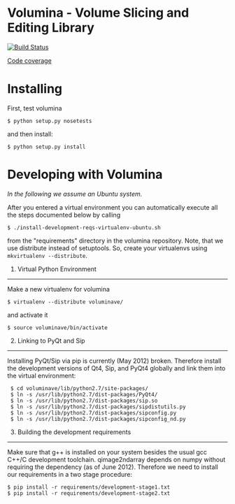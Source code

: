 **Volumina** - Volume Slicing and Editing Library
=============================================

[![Build Status](https://travis-ci.org/ilastik/volumina.png?branch=master)](https://travis-ci.org/ilastik/volumina)

[Code coverage](http://ilastik.github.com/volumina/cover/index.html)

Installing
==========
First, test volumina

    $ python setup.py nosetests

and then install:

    $ python setup.py install

Developing with Volumina
========================

*In the following we assume an Ubuntu system.*

After you entered a virtual environment you can automatically execute all the steps documented below by calling

    $ ./install-development-reqs-virtualenv-ubuntu.sh

from the "requirements" directory in the volumina repository. Note, that we use distribute instead of setuptools.
So, create your virtualenvs using `mkvirtualenv --distribute`.

1. Virtual Python Environment
-----------------------------

Make a new virtualenv for volumina

    $ virtualenv --distribute voluminave/

and activate it

    $ source voluminave/bin/activate


2. Linking to PyQt and Sip 
--------------------------

Installing PyQt/Sip via pip is currently (May 2012) broken. Therefore
install the development versions of Qt4, Sip, and PyQt4 globally and
link them into the virtual environment: 

     $ cd voluminave/lib/python2.7/site-packages/ 
     $ ln -s /usr/lib/python2.7/dist-packages/PyQt4/
     $ ln -s /usr/lib/python2.7/dist-packages/sip.so
     $ ln -s /usr/lib/python2.7/dist-packages/sipdistutils.py
     $ ln -s /usr/lib/python2.7/dist-packages/sipconfig.py
     $ ln -s /usr/lib/python2.7/dist-packages/sipconfig_nd.py


3. Building the development requirements
----------------------------------------
Make sure that g++ is installed on your system besides the usual gcc C++/C development toolchain. qimage2ndarray depends on numpy without requiring the dependency (as of June 2012). Therefore we need to install our requirements in a two stage procedure:

    $ pip install -r requirements/development-stage1.txt
    $ pip install -r requirements/development-stage2.txt

